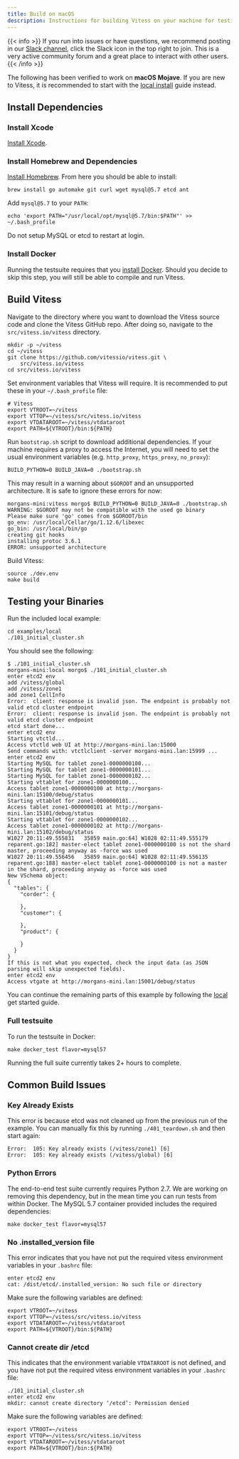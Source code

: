 ```yaml
---
title: Build on macOS
description: Instructions for building Vitess on your machine for testing and development purposes
---
```


{{< info >}}
If you run into issues or have questions, we recommend posting in our [Slack channel](https://vitess.slack.com), click the Slack icon in the top right to join. This is a very active community forum and a great place to interact with other users.
{{< /info >}}

The following has been verified to work on __macOS Mojave__. If you are new to Vitess, it is recommended to start with the [local install](../../get-started/local) guide instead.

## Install Dependencies

### Install Xcode

[Install Xcode](https://developer.apple.com/xcode/).

### Install Homebrew and Dependencies

[Install Homebrew](http://brew.sh/). From here you should be able to install:

```
brew install go automake git curl wget mysql@5.7 etcd ant
```

Add `mysql@5.7` to your `PATH`:
```
echo 'export PATH="/usr/local/opt/mysql@5.7/bin:$PATH"' >> ~/.bash_profile
```

Do not setup MySQL or etcd to restart at login.

### Install Docker

Running the testsuite requires that you [install Docker](https://docs.docker.com/docker-for-mac/). Should you decide to skip this step, you will still be able to compile and run Vitess.

## Build Vitess

Navigate to the directory where you want to download the Vitess source code and clone the Vitess GitHub repo. After doing so, navigate to the `src/vitess.io/vitess` directory.

```
mkdir -p ~/vitess
cd ~/vitess
git clone https://github.com/vitessio/vitess.git \
    src/vitess.io/vitess
cd src/vitess.io/vitess
```

Set environment variables that Vitess will require. It is recommended to put these in your `~/.bash_profile` file:

```
# Vitess
export VTROOT=~/vitess
export VTTOP=~/vitess/src/vitess.io/vitess
export VTDATAROOT=~/vitess/vtdataroot
export PATH=${VTROOT}/bin:${PATH}
```

Run `bootstrap.sh` script to download additional dependencies. If your machine requires a proxy to access the Internet, you will need to set the usual environment variables (e.g. `http_proxy`, `https_proxy`, `no_proxy`):

```
BUILD_PYTHON=0 BUILD_JAVA=0 ./bootstrap.sh
```

This may result in a warning about `$GOROOT` and an unsupported architecture. It is safe to ignore these errors for now:

```
morgans-mini:vitess morgo$ BUILD_PYTHON=0 BUILD_JAVA=0 ./bootstrap.sh
WARNING: $GOROOT may not be compatible with the used go binary
Please make sure 'go' comes from $GOROOT/bin
go_env: /usr/local/Cellar/go/1.12.6/libexec
go_bin: /usr/local/bin/go
creating git hooks
installing protoc 3.6.1
ERROR: unsupported architecture
```

Build Vitess:

```
source ./dev.env
make build
```

## Testing your Binaries

Run the included local example:

```
cd examples/local
./101_initial_cluster.sh
```

You should see the following:
```
$ ./101_initial_cluster.sh 
morgans-mini:local morgo$ ./101_initial_cluster.sh 
enter etcd2 env
add /vitess/global
add /vitess/zone1
add zone1 CellInfo
Error:  client: response is invalid json. The endpoint is probably not valid etcd cluster endpoint
Error:  client: response is invalid json. The endpoint is probably not valid etcd cluster endpoint
etcd start done...
enter etcd2 env
Starting vtctld...
Access vtctld web UI at http://morgans-mini.lan:15000
Send commands with: vtctlclient -server morgans-mini.lan:15999 ...
enter etcd2 env
Starting MySQL for tablet zone1-0000000100...
Starting MySQL for tablet zone1-0000000101...
Starting MySQL for tablet zone1-0000000102...
Starting vttablet for zone1-0000000100...
Access tablet zone1-0000000100 at http://morgans-mini.lan:15100/debug/status
Starting vttablet for zone1-0000000101...
Access tablet zone1-0000000101 at http://morgans-mini.lan:15101/debug/status
Starting vttablet for zone1-0000000102...
Access tablet zone1-0000000102 at http://morgans-mini.lan:15102/debug/status
W1027 20:11:49.555831   35859 main.go:64] W1028 02:11:49.555179 reparent.go:182] master-elect tablet zone1-0000000100 is not the shard master, proceeding anyway as -force was used
W1027 20:11:49.556456   35859 main.go:64] W1028 02:11:49.556135 reparent.go:188] master-elect tablet zone1-0000000100 is not a master in the shard, proceeding anyway as -force was used
New VSchema object:
{
  "tables": {
    "corder": {

    },
    "customer": {

    },
    "product": {

    }
  }
}
If this is not what you expected, check the input data (as JSON parsing will skip unexpected fields).
enter etcd2 env
Access vtgate at http://morgans-mini.lan:15001/debug/status
```

You can continue the remaining parts of this example by following the [local](../../get-started/local) get started guide.

### Full testsuite

To run the testsuite in Docker:

```
make docker_test flavor=mysql57
```

Running the full suite currently takes 2+ hours to complete.

## Common Build Issues

### Key Already Exists

This error is because etcd was not cleaned up from the previous run of the example. You can manually fix this by running `./401_teardown.sh` and then start again:
```
Error:  105: Key already exists (/vitess/zone1) [6]
Error:  105: Key already exists (/vitess/global) [6]
```

### Python Errors

The end-to-end test suite currently requires Python 2.7. We are working on removing this dependency, but in the mean time you can run tests from within Docker. The MySQL 5.7 container provided includes the required dependencies:

```
make docker_test flavor=mysql57
```

### No .installed_version file

This error indicates that you have not put the required vitess environment variables in your `.bashrc` file:

```
enter etcd2 env
cat: /dist/etcd/.installed_version: No such file or directory
```

Make sure the following variables are defined:
```
export VTROOT=~/vitess
export VTTOP=~/vitess/src/vitess.io/vitess
export VTDATAROOT=~/vitess/vtdataroot
export PATH=${VTROOT}/bin:${PATH}
```

### Cannot create dir /etcd

This indicates that the environment variable `VTDATAROOT` is not defined, and you have not put the required vitess environment variables in your `.bashrc` file:

```
./101_initial_cluster.sh
enter etcd2 env
mkdir: cannot create directory ‘/etcd’: Permission denied
```

Make sure the following variables are defined:
```
export VTROOT=~/vitess
export VTTOP=~/vitess/src/vitess.io/vitess
export VTDATAROOT=~/vitess/vtdataroot
export PATH=${VTROOT}/bin:${PATH}
```

